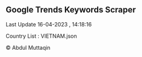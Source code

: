 

## Google Trends Keywords Scraper 
 
Last Update 16-04-2023 , 14:18:16

Country List :
VIETNAM.json



© Abdul Muttaqin 
